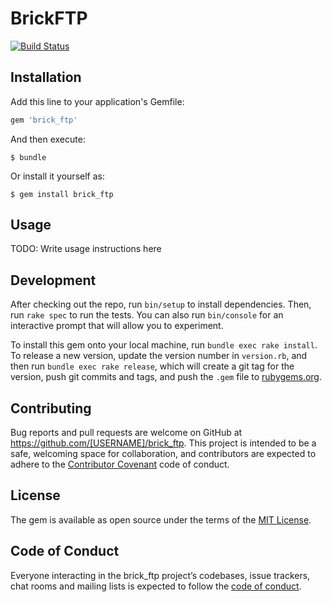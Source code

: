 # BrickFTP
[![Build Status](https://travis-ci.com/shoaibmalik786/brick_ftp.svg?branch=master)](https://travis-ci.com/shoaibmalik786/brick_ftp)

## Installation

Add this line to your application's Gemfile:

```ruby
gem 'brick_ftp'
```

And then execute:

    $ bundle

Or install it yourself as:

    $ gem install brick_ftp

## Usage

TODO: Write usage instructions here

## Development

After checking out the repo, run `bin/setup` to install dependencies. Then, run `rake spec` to run the tests. You can also run `bin/console` for an interactive prompt that will allow you to experiment.

To install this gem onto your local machine, run `bundle exec rake install`. To release a new version, update the version number in `version.rb`, and then run `bundle exec rake release`, which will create a git tag for the version, push git commits and tags, and push the `.gem` file to [rubygems.org](https://rubygems.org).

## Contributing

Bug reports and pull requests are welcome on GitHub at https://github.com/[USERNAME]/brick_ftp. This project is intended to be a safe, welcoming space for collaboration, and contributors are expected to adhere to the [Contributor Covenant](http://contributor-covenant.org) code of conduct.

## License

The gem is available as open source under the terms of the [MIT License](https://opensource.org/licenses/MIT).

## Code of Conduct

Everyone interacting in the brick_ftp project’s codebases, issue trackers, chat rooms and mailing lists is expected to follow the [code of conduct](https://github.com/[USERNAME]/brick_ftp/blob/master/CODE_OF_CONDUCT.md).
